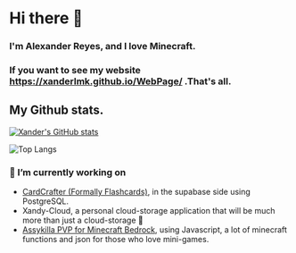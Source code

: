 # Hi there 👋
### I'm Alexander Reyes, and I love Minecraft. 
### If you want to see my website https://xanderlmk.github.io/WebPage/ .That's all. 

## My Github stats.
[![Xander's GitHub stats](https://github-readme-stats-eight-indol-85.vercel.app/api?username=xanderlmk)](https://github.com/anuraghazra/github-readme-stats)

![Top Langs](https://github-readme-stats-eight-indol-85.vercel.app/api/top-langs/?username=xanderlmk&layout=compact)

### 🔭 I’m currently working on 
- [CardCrafter (Formally Flashcards)](https://github.com/xanderlmk/Flashcards), in the supabase side using PostgreSQL.
- Xandy-Cloud, a personal cloud-storage application that will be much more than just a cloud-storage &#129323;
- [Assykilla PVP for Minecraft Bedrock](https://github.com/xanderlmk/Assykilla-PVP), using Javascript, a lot of minecraft functions and json for those who
  love mini-games.

<!--
**xanderlmk/xanderlmk** is a ✨ _special_ ✨ repository because its `README.md` (this file) appears on your GitHub profile.

Here are some ideas to get you started:

- 🌱 I’m currently learning ...
- 👯 I’m looking to collaborate on ...
- 🤔 I’m looking for help with ...
- 💬 Ask me about ...
- 📫 How to reach me: ...
- 😄 Pronouns: ...
- ⚡ Fun fact: ...
-->
